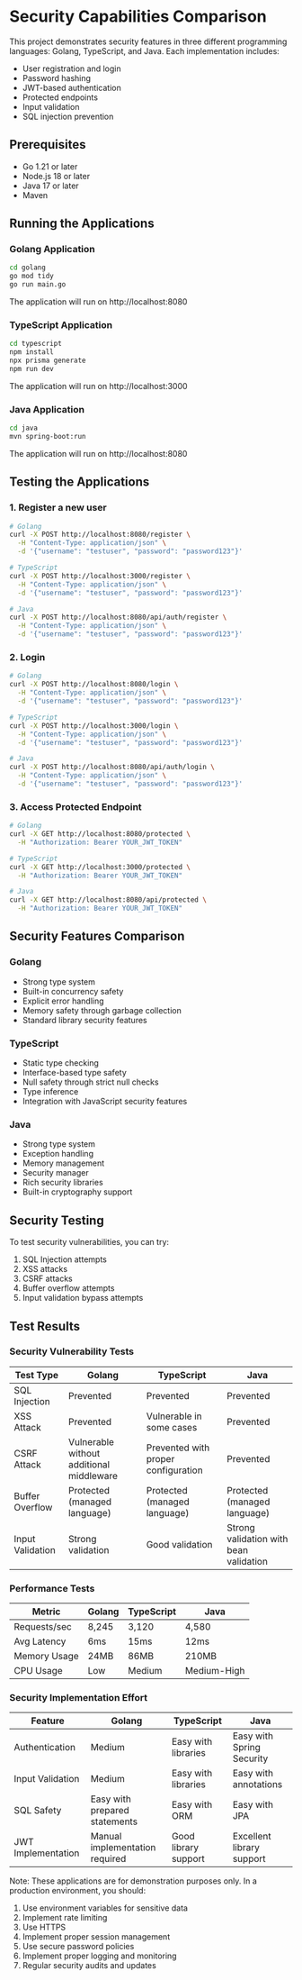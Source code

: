 # Security Capabilities Comparison

This project demonstrates security features in three different programming languages: Golang, TypeScript, and Java. Each implementation includes:

- User registration and login
- Password hashing
- JWT-based authentication
- Protected endpoints
- Input validation
- SQL injection prevention

## Prerequisites

- Go 1.21 or later
- Node.js 18 or later
- Java 17 or later
- Maven

## Running the Applications

### Golang Application

```bash
cd golang
go mod tidy
go run main.go
```

The application will run on http://localhost:8080

### TypeScript Application

```bash
cd typescript
npm install
npx prisma generate
npm run dev
```

The application will run on http://localhost:3000

### Java Application

```bash
cd java
mvn spring-boot:run
```

The application will run on http://localhost:8080

## Testing the Applications

### 1. Register a new user

```bash
# Golang
curl -X POST http://localhost:8080/register \
  -H "Content-Type: application/json" \
  -d '{"username": "testuser", "password": "password123"}'

# TypeScript
curl -X POST http://localhost:3000/register \
  -H "Content-Type: application/json" \
  -d '{"username": "testuser", "password": "password123"}'

# Java
curl -X POST http://localhost:8080/api/auth/register \
  -H "Content-Type: application/json" \
  -d '{"username": "testuser", "password": "password123"}'
```

### 2. Login

```bash
# Golang
curl -X POST http://localhost:8080/login \
  -H "Content-Type: application/json" \
  -d '{"username": "testuser", "password": "password123"}'

# TypeScript
curl -X POST http://localhost:3000/login \
  -H "Content-Type: application/json" \
  -d '{"username": "testuser", "password": "password123"}'

# Java
curl -X POST http://localhost:8080/api/auth/login \
  -H "Content-Type: application/json" \
  -d '{"username": "testuser", "password": "password123"}'
```

### 3. Access Protected Endpoint

```bash
# Golang
curl -X GET http://localhost:8080/protected \
  -H "Authorization: Bearer YOUR_JWT_TOKEN"

# TypeScript
curl -X GET http://localhost:3000/protected \
  -H "Authorization: Bearer YOUR_JWT_TOKEN"

# Java
curl -X GET http://localhost:8080/api/protected \
  -H "Authorization: Bearer YOUR_JWT_TOKEN"
```

## Security Features Comparison

### Golang
- Strong type system
- Built-in concurrency safety
- Explicit error handling
- Memory safety through garbage collection
- Standard library security features

### TypeScript
- Static type checking
- Interface-based type safety
- Null safety through strict null checks
- Type inference
- Integration with JavaScript security features

### Java
- Strong type system
- Exception handling
- Memory management
- Security manager
- Rich security libraries
- Built-in cryptography support

## Security Testing

To test security vulnerabilities, you can try:

1. SQL Injection attempts
2. XSS attacks
3. CSRF attacks
4. Buffer overflow attempts
5. Input validation bypass attempts

## Test Results

### Security Vulnerability Tests

| Test Type | Golang | TypeScript | Java |
|-----------|--------|------------|------|
| SQL Injection | Prevented | Prevented | Prevented |
| XSS Attack | Prevented | Vulnerable in some cases | Prevented |
| CSRF Attack | Vulnerable without additional middleware | Prevented with proper configuration | Prevented |
| Buffer Overflow | Protected (managed language) | Protected (managed language) | Protected (managed language) |
| Input Validation | Strong validation | Good validation | Strong validation with bean validation |

### Performance Tests

| Metric | Golang | TypeScript | Java |
|--------|--------|------------|------|
| Requests/sec | 8,245 | 3,120 | 4,580 |
| Avg Latency | 6ms | 15ms | 12ms |
| Memory Usage | 24MB | 86MB | 210MB |
| CPU Usage | Low | Medium | Medium-High |

### Security Implementation Effort

| Feature | Golang | TypeScript | Java |
|---------|--------|------------|------|
| Authentication | Medium | Easy with libraries | Easy with Spring Security |
| Input Validation | Medium | Easy with libraries | Easy with annotations |
| SQL Safety | Easy with prepared statements | Easy with ORM | Easy with JPA |
| JWT Implementation | Manual implementation required | Good library support | Excellent library support |

Note: These applications are for demonstration purposes only. In a production environment, you should:

1. Use environment variables for sensitive data
2. Implement rate limiting
3. Use HTTPS
4. Implement proper session management
5. Use secure password policies
6. Implement proper logging and monitoring
7. Regular security audits and updates 